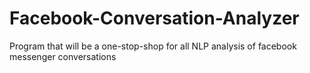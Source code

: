 # Facebook-Conversation-Analyzer
Program that will be a one-stop-shop for all NLP analysis of facebook messenger conversations
